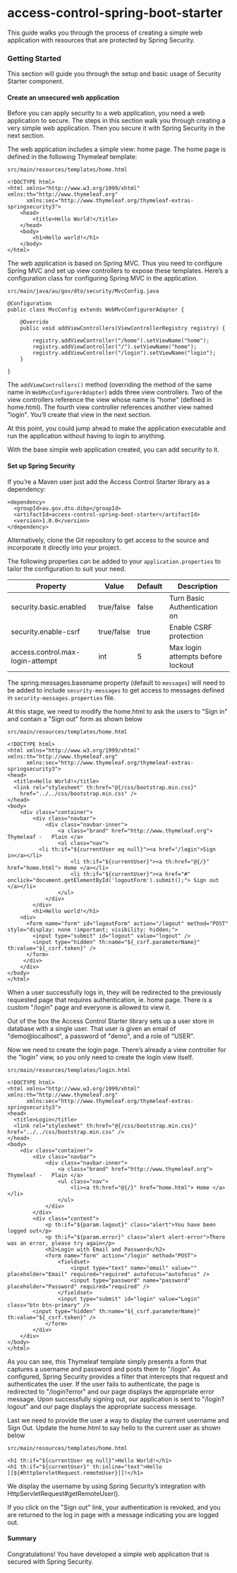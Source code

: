 # access-control-spring-boot-starter
This guide walks you through the process of creating a simple web application with resources that are protected by Spring Security.

### Getting Started

This section will guide you through the setup and basic usage of Security Starter component.

#### Create an unsecured web application

Before you can apply security to a web application, you need a web application to secure. The steps in this section walk you through creating a very simple web application. Then you secure it with Spring Security in the next section.

The web application includes a simple view: home page. The home page is defined in the following Thymeleaf template:

`src/main/resources/templates/home.html`

    <!DOCTYPE html>
    <html xmlns="http://www.w3.org/1999/xhtml" xmlns:th="http://www.thymeleaf.org"
          xmlns:sec="http://www.thymeleaf.org/thymeleaf-extras-springsecurity3">
        <head>
            <title>Hello World!</title>
        </head>
        <body>
            <h1>Hello world!</h1>
        </body>
    </html>

The web application is based on Spring MVC. Thus you need to configure Spring MVC and set up view controllers to expose these templates. Here’s a configuration class for configuring Spring MVC in the application.

`src/main/java/au/gov/dto/security/MvcConfig.java`

    @Configuration
    public class MvcConfig extends WebMvcConfigurerAdapter {
    
        @Override
        public void addViewControllers(ViewControllerRegistry registry) {
    
            registry.addViewController("/home").setViewName("home");
            registry.addViewController("/").setViewName("home");
            registry.addViewController("/login").setViewName("login");
        }
    
    }

The `addViewControllers()` method (overriding the method of the same name in `WebMvcConfigurerAdapter`) adds three view controllers. Two of the view controllers reference the view whose name is "home" (defined in home.html). The fourth view controller references another view named "login". You’ll create that view in the next section.

At this point, you could jump ahead to make the application executable and run the application without having to login to anything.

With the base simple web application created, you can add security to it.

#### Set up Spring Security

If you’re a Maven user just add the Access Control Starter library as a dependency:

    <dependency>
      <groupId>au.gov.dto.dibp</groupId>
      <artifactId>access-control-spring-boot-starter</artifactId>
      <version>1.0.0</version>
    </dependency>

Alternatively, clone the Git repository to get access to the source and incorporate it directly into your project.

The following properties can be added to your `application.properties` to tailor the configuration to suit your need.

| Property                         | Value      | Default  | Description                       |
|----------------------------------|------------|----------|-----------------------------------|
| security.basic.enabled           | true/false | false    | Turn Basic Authentication on      |
| security.enable-csrf             | true/false | true     | Enable CSRF protection            |
| access.control.max-login-attempt | int        | 5        | Max login attempts before lockout |

The spring.messages.basename property (default to `messages`) will need to be added to include `security-messages` to get access to messages defined in `security-messages.properties` file.

At this stage, we need to modify the home.html to ask the users to "Sign in" and contain a "Sign out" form as shown below

`src/main/resources/templates/home.html`

    <!DOCTYPE html>
    <html xmlns="http://www.w3.org/1999/xhtml" xmlns:th="http://www.thymeleaf.org"
          xmlns:sec="http://www.thymeleaf.org/thymeleaf-extras-springsecurity3">
    <head>
      <title>Hello World!</title>
      <link rel="stylesheet" th:href="@{/css/bootstrap.min.css}"
      	href="../../css/bootstrap.min.css" />
    </head>
    <body>
    	<div class="container">
    		<div class="navbar">
    			<div class="navbar-inner">
    				<a class="brand" href="http://www.thymeleaf.org"> Thymeleaf -	Plain </a>
    				<ul class="nav">
              <li th:if="${currentUser eq null}"><a href="/login">Sign in</a></li>
    					<li th:if="${currentUser}"><a th:href="@{/}" href="home.html"> Home </a></li>
    					<li th:if="${currentUser}"><a href="#" onclick="document.getElementById('logoutForm').submit();"> Sign out </a></li>
    				</ul>
    			</div>
    		</div>
    		<h1>Hello world!</h1>
        <div>
          <form name="form" id="logoutForm" action="/logout" method="POST" style="display: none !important; visibility: hidden;">
            <input type="submit" id="logout" value="logout" />
            <input type="hidden" th:name="${_csrf.parameterName}" th:value="${_csrf.token}" />
          </form>
         </div>
    	</div>
    </body>
    </html>

When a user successfully logs in, they will be redirected to the previously requested page that requires authentication, ie. home page. There is a custom "/login" page and everyone is allowed to view it.

Out of the box the Access Control Starter library sets up a user store in database with a single user. That user is given an email of "demo@localhost", a password of "demo", and a role of "USER".

Now we need to create the login page. There’s already a view controller for the "login" view, so you only need to create the login view itself.

`src/main/resources/templates/login.html`

    <!DOCTYPE html>
    <html xmlns="http://www.w3.org/1999/xhtml" xmlns:th="http://www.thymeleaf.org"
          xmlns:sec="http://www.thymeleaf.org/thymeleaf-extras-springsecurity3">
    <head>
      <title>Login</title>
      <link rel="stylesheet" th:href="@{/css/bootstrap.min.css}" href="../../css/bootstrap.min.css" />
    </head>
    <body>
    	<div class="container">
    		<div class="navbar">
    			<div class="navbar-inner">
    				<a class="brand" href="http://www.thymeleaf.org"> Thymeleaf -	Plain </a>
    				<ul class="nav">
    					<li><a th:href="@{/}" href="home.html"> Home </a></li>
    				</ul>
    			</div>
    		</div>
    		<div class="content">
    			<p th:if="${param.logout}" class="alert">You have been logged out</p>
    			<p th:if="${param.error}" class="alert alert-error">There was an error, please try again</p>
    			<h2>Login with Email and Password</h2>
    			<form name="form" action="/login" method="POST">
    				<fieldset>
    					<input type="text" name="email" value="" placeholder="Email" required="required" autofocus="autofocus" />
    					<input type="password" name="password" placeholder="Password" required="required" />
    				</fieldset>
    				<input type="submit" id="login" value="Login"	class="btn btn-primary" />
            <input type="hidden" th:name="${_csrf.parameterName}" th:value="${_csrf.token}" />
    			</form>
    		</div>
    	</div>
    </body>
    </html>

As you can see, this Thymeleaf template simply presents a form that captures a username and password and posts them to "/login". As configured, Spring Security provides a filter that intercepts that request and authenticates the user. If the user fails to authenticate, the page is redirected to "/login?error" and our page displays the appropriate error message. Upon successfully signing out, our application is sent to "/login?logout" and our page displays the appropriate success message.

Last we need to provide the user a way to display the current username and Sign Out. Update the home.html to say hello to the current user as shown below

`src/main/resources/templates/home.html`

    <h1 th:if="${currentUser eq null}">Hello World!</h1>
    <h1 th:if="${currentUser}" th:inline="text">Hello [[${#httpServletRequest.remoteUser}]]!</h1>

We display the username by using Spring Security’s integration with HttpServletRequest#getRemoteUser().

If you click on the "Sign out" link, your authentication is revoked, and you are returned to the log in page with a message indicating you are logged out.

#### Summary

Congratulations! You have developed a simple web application that is secured with Spring Security.

